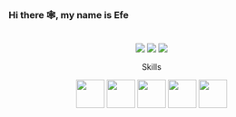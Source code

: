 ### Hi there 🕸, my name is Efe
#### <p></p>
![<p></p>](https://i.hizliresim.com/ll4uif0.png?width=960&height=219)

<p align="center">
  <a href="https://discord.com/users/1042809394980732961" target="_blank"><img src="https://img.shields.io/badge/discord%20-7289DA.svg?&style=for-the-badge&logo=discord&logoColor=white"></a>
  <a href="https://open.spotify.com/user/otu5z5j4fj5ybq9peory8bpsl?si=24aa5debdd1d4b18" target="_blank"><img src="https://img.shields.io/badge/Spotify%20-1ed760.svg?&style=for-the-badge&logo=spotify&logoColor=white"></a>
  <a href="https://steamcommunity.com/id/Efemd" target="_blank"><img src="https://img.shields.io/badge/Steam%20-191717.svg?&style=for-the-badge&logo=steam&logoColor=white"></a>
</p>

<p align="center">
    Skills
</p> 

<p align="center">
    <img width="50" height="50" src="https://i.hizliresim.com/mp0ut6b.png">
    <img width="50" height="50" src="https://i.hizliresim.com/sxfi6av.png">
    <img width="50" height="50" src="https://i.hizliresim.com/3alh0f0.png">
    <img width="50" height="50" src="https://i.hizliresim.com/8083spo.png">
    <img width="50" height="50" src="https://i.hizliresim.com/c6r8kkg.png">
</p>
